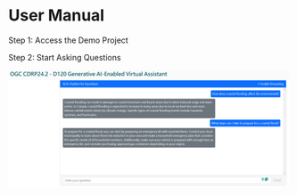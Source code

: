 # User Manual

Step 1: Access the Demo Project

Step 2: Start Asking Questions

<img src="../assets/sample.png" alt="Using template" width="" />
